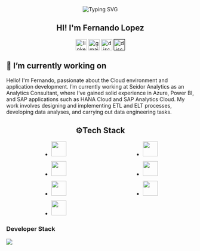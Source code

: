 
<div align="center">
  <img src="https://readme-typing-svg.demolab.com?font=Fira+Code&size=26&duration=4000&pause=1000&color=4C64F7&center=true&vCenter=true&width=435&lines=Data+Engineering;Front-end+Developer"        alt="Typing SVG" />
  <h2> HI! I'm Fernando Lopez </h2>
  <a href="https://www.linkedin.com/in/fernandolopez-/" target="blank"><img align="center" src="https://user-images.githubusercontent.com/88904952/234979284-68c11d7f-1acc-4f0c-ac78-044e1037d7b0.png" alt="linkedin" height="30" width="30" /></a>
  <a href="fernandolopezcontact1@gmail.com" target="blank"><img align="center" src="https://skillicons.dev/icons?i=gmail&perline=14" alt="gmail" height="30" width="30"  /></a>
  <a href="https://www.instagram.com/feernlopez" target="blank"><img align="center"src="https://github.com/user-attachments/assets/cbadc4b6-b2ec-4350-af83-2085f2226c6f"alt="discord" height="30" width="30" /></a>
  <a href="" target="blank"><img align="center" src="https://user-images.githubusercontent.com/88904952/234982627-019fd336-6248-453c-9b05-97c13fd1d207.png" alt="discord" height="30" width="30" /></a>
</div>

<div>
  <h2>🔭 I’m currently working on</h2>
  <p>
    Hello! I'm Fernando, passionate about the Cloud environment and application development.
    I’m currently working at Seidor Analytics as an Analytics Consultant, where I’ve gained solid experience in Azure, Power BI, and SAP applications such as HANA Cloud and SAP Analytics        Cloud. My work involves designing and implementing ETL and ELT processes, developing data analyses, and carrying out data engineering tasks.
  </p>
</div>

<div>
  <h2 align="center">⚙️Tech Stack</h2>
  <div>
      <ul
        align="center" style="
    display: grid; 
    grid-template-columns: repeat(2, minmax(150px, 1fr)); 
    gap: 10px; 
    justify-items: center;
    align-items: center;
    max-width: 600px;
    margin: auto;
    " >
        <li><img src="https://img.shields.io/badge/Python-FFD43B?style=for-the-badge&logo=python&logoColor=darkgreen" height="40" /></li>
        <li><img src="https://custom-icon-badges.demolab.com/badge/Microsoft%20Azure-0089D6?logo=msazure&logoColor=white" height="40" /></li>
        <li><img src="https://custom-icon-badges.demolab.com/badge/Microsoft%20SQL%20Server-CC2927?logo=mssqlserver-white&logoColor=white" height="40" /></li>
        <li><img src="https://img.shields.io/badge/Pandas-2C2D72?style=for-the-badge&logo=pandas&logoColor=white" height="40" /></li>
        <li><img src="https://img.shields.io/badge/Apache%20Spark-E25A1C?logo=apachespark&logoColor=fff" height="40" /></li>
        <li><img src="https://custom-icon-badges.demolab.com/badge/Power%20BI-F1C912?logo=power-bi&logoColor=fff" height="40" /></li>
        <li><img src="https://img.shields.io/badge/Microsoft_Excel-217346?style=for-the-badge&logo=microsoft-excel&logoColor=white" height="40" /></li>
      </ul>
  </div>
    <h3> Developer Stack </h3>
    <!--
    <img align="center" src="https://img.shields.io/badge/javascript-%23323330.svg?style=for-the-badge&logo=javascript&logoColor=%23F7DF1E" height="50" width="100" /> 
    <img align= "center" src="https://img.shields.io/badge/Postman-FF6C37?style=for-the-badge&logo=postman&logoColor=white" height="50" width="100" />
    -->
    <img src="https://skillicons.dev/icons?i=js,ts,react,nodejs,nextjs,tailwind,mongodb,threejs,git,html,css,postman,vscode&perline=14" />
</div>




<!--
**FernandoNLopez/FernandoNLopez** is a ✨ _special_ ✨ repository because its `README.md` (this file) appears on your GitHub profile.

Here are some ideas to get you started:

- 🔭 I’m currently working on ...
- 🌱 I’m currently learning ...
- 👯 I’m looking to collaborate on ...
- 🤔 I’m looking for help with ...
- 💬 Ask me about ...
- 📫 How to reach me: ...
- 😄 Pronouns: ...
- ⚡ Fun fact: ...
-->
